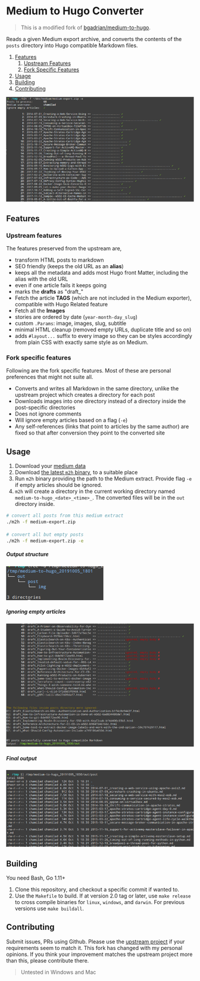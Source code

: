 # Medium to Hugo Converter
> This is a modified fork of [bgadrian/medium-to-hugo](https://github.com/bgadrian/medium-to-hugo).

Reads a given Medium export archive, and converts the contents of the `posts` directory into Hugo compatible Markdown files.

1. [Features](#features)
    1. [Upstream Features](#upstream-features)
    2. [Fork Specific Features](#fork-specific-features) 
2. [Usage](#usage)
3. [Building](#building)
4. [Contributing](#contributing)

![m2h in action](img/execution.png)

## Features
### Upstream features
The features preserved from the upstream are,
* transform HTML posts to markdown
* SEO friendly (keeps the old URL as an **alias**)
* keeps all the metadata and adds most Hugo front Matter, including the alias with the old URL
* even if one article fails it keeps going
* marks the **drafts** as "draft_"
* Fetch the article **TAGS** (which are not included in the Medium exporter), compatible with Hugo Related feature
* Fetch all the **Images** 
* stories are ordered by date (`year-month-day_slug`)
* custom `.Params`: image, images, slug, subtitle
* minimal HTML cleanup (removed empty URLs, duplicate title and so on)
* adds `#layout...` suffix to every image so they can be styles accordingly from plain CSS with exactly same style as on Medium.

### Fork specific features
Following are the fork specific features. Most of these are personal preferences that might not suite all.
* Converts and writes all Markdown in the same directory, unlike the upstream project which creates a directory for each post
* Downloads images into one directory instead of a directory inside the post-specific directories
* Does not ignore comments
* Will ignore empty articles based on a flag (`-e`)
* Any self-references (links that point to articles by the same author) are fixed so that after conversion they point to the converted site


## Usage

1. Download your [medium data](https://help.medium.com/hc/en-us/articles/115004745787-Download-your-information)
2. Download [the latest `m2h` binary](https://github.com/chamilad/medium-to-hugo/releases), to a suitable place
3. Run `m2h` binary providing the path to the Medium extract. Provide flag `-e` if empty articles should be ignored.
4. `m2h` will create a directory in the current working directory named `medium-to-hugo_<date>_<time>_`. The converted files will be in the `out` directory inside.

```bash
# convert all posts from this medium extract
./m2h -f medium-export.zip

# convert all but empty posts
./m2h -f medium-export.zip -e
```

##### Output structure
![output structure](img/output-tree.png)

##### Ignoring empty articles
![ignore empty](img/execution-end.png)

##### Final output
![markdown](img/output-list.png) 

## Building
You need Bash, Go 1.11+
1. Clone this repository, and checkout a specific commit if wanted to. 
2. Use the `Makefile` to build. If at version 2.0 tag or later, use `make release` to cross compile binaries for `linux`, `windows`, and `darwin`. For previous versions use `make buildall`.
 

## Contributing
Submit issues, PRs using Github. Please use the [upstream project](https://github.com/bgadrian/medium-to-hugo) if your requirements seem to match it. This fork has changed with my personal opinions. If you think your improvement matches the upstream project more than this, please contribute there. 


> Untested in Windows and Mac
